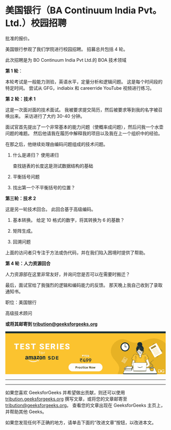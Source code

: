 # 美国银行（BA Continuum India Pvt。Ltd.）校园招聘

批准的报价。

美国银行参观了我们学院进行校园招聘。 招募总共包括 4 轮。

此次招聘是为 BO Continuum India Pvt Ltd.的 BOA 技术领域

**第 1 轮**：

本轮考试是一般能力测验，英语水平，定量分析和逻辑问题。 这是每个时间段的特定时间。 尝试从 GFG，indiabix 和 careerride YouTube 视频进行练习。

**第 2 轮：技术 1**

这是一次面对面的技术面试。 我被要求提交简历，然后被要求等到我的名字被召唤出来。 采访进行了大约 30-40 分钟。

面试官首先提出了一个非常基本的能力问题（使概率成问题），然后问我一个水壶问题的难题。 然后他请我在履历中解释我的项目以及我在上一个组织中的经验。

在那之后，他继续处理由编码问题组成的技术问题。

1.  什么是递归？ 使用递归

    查找链表的长度这是测试数据结构的基础

2.  平衡括号问题

3.  找出第一个不平衡括号的位置？

**第三轮：技术 2**

这是另一轮技术回合。 此回合基于高级编码。

1.  基本转换。 给定 10 格式的数字，将其转换为 6 的基数？

2.  矩阵生成。

3.  回溯问题

上面的访问者只专注于方法或伪代码，并在我们陷入困境时提供了帮助。

**第 4 轮：人力资源回合**

人力资源部在这里非常友好，并询问您是否可以在需要时搬迁？

最后，面试官给了我强烈的逻辑和编码能力的反馈。 那天晚上我自己收到了录取通知书。

职位：美国银行

高级技术顾问

<form method="post" id="interview_experience_form" action="https://contribute.geeksforgeeks.org/wp-admin/post-new.php"><input value="" id="interview_experience" name="interview_experience" type="hidden">

**或将其邮寄到 tribution@geeksforgeeks.org**

</form>

[![](img/de93775f66c975fef071da8580f16430.png)](https://practice.geeksforgeeks.org/courses/Amazon-Test-Series?utm_source=Coursepage&utm_medium=interviewexperience&utm_campaign=GFG_ATS_IE)

* * *

* * *

如果您喜欢 GeeksforGeeks 并希望做出贡献，则还可以使用 [tribution.geeksforgeeks.org](https://contribute.geeksforgeeks.org/) 撰写文章，或将您的文章邮寄至 tribution@geeksforgeeks.org。 查看您的文章出现在 GeeksforGeeks 主页上，并帮助其他 Geeks。

如果您发现任何不正确的地方，请单击下面的“改进文章”按钮，以改进本文。